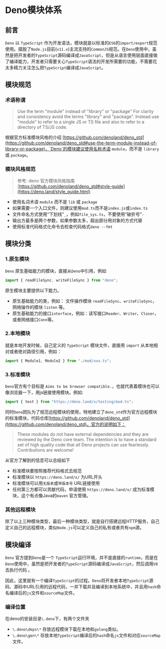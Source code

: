# Deno模块体系

## 前言

`Deno` 以 `TypeScript` 作为开发语法，模块就是以标准的`ES6`的`import/export`规范使用。摆脱了`Node.js`目前(`v11.x`)主流支持的`CommonJS`规范。在`Deno`使用中，虽然是把开发者的`TypeScript`源码编译成`JavaScript`，但是从语言使用层面直接做了编译能力，开发者只需要关心`TypeScript`语法的开发所需要的功能，不需要花太多精力关注怎么把`TypeScript`编译成`JavaScript`。

## 模块规范

### 术语称谓

> Use the term "module" instead of "library" or "package"
> For clarity and consistency avoid the terms "library" and "package". Instead use "module" to refer to a single JS or TS file and also to refer to a directory of TS/JS code.

根据官方标准模块风格的介绍 [https://github.com/denoland/deno_std](https://github.com/denoland/deno_std#use-the-term-module-instead-of-library-or-package)，`Deno`的模块建议使用名称术语 `module`，而不是 `library` 或 `package`。

### 模块风格规范

> 参考: deno 官方模块风格指南 [https://github.com/denoland/deno_std#style-guide](https://deno.land/style_guide.html)

- 使用名词术语 `module` 而不是 `lib` 或 `package`
- 如果需要一个入口文件，则建议使用`mod.ts`而不是`index.js`或`index.ts`
- 文件命名方式使用“下划线”`_`，例如`file_sys.ts`，不要使用“破折号”`-`
- 输出方最多是两个参数，如果参数太多，超出部分用对象的方式代替
- 使用标准代码格式化命令去检查代码格式`deno --fmt`

## 模块分类

### 1.原生模块
`Deno` 原生基础能力的模块，直接从`Deno`中引用，例如

```js
import { readFileSync, writeFileSync } from "deno";
```

原生模块主要提供以下能力。

- 原生基础能力的类，例如： 文件操作模块 `readFileSync`、`writeFileSync`，网络操作的模块 `listen` 等。
- 原生基础能力的接口`interface`，例如：读写接口`Reader`、`Writer`、`Closer`，或者网络接口`Conn`等。

### 2.本地模块

就是本地开发时候，自己定义的 `TypeScript` 模块文件，直接用 `import` 从本地相对或者绝对路径引用，例如：

```js
import { Module1, Module2 } from "./mod/xxx.ts";
```

### 3.标准模块

`Deno`官方有个目标是 `Aims to be browser compatible.`，也就代表着模块也可以像浏览器一下，用js链接使用模块。例如:

```js
import { test } from "https://deno.land/x/testing/mod.ts";
```

同时`Deno`团队为了规范远程模块的使用，特地建立了`deno_std`作为官方远程模块的标准模块，代码仓库[https://github.com/denoland/deno_std](https://github.com/denoland/deno_std)。官方的说明如下：
> These modules do not have external dependencies and they are reviewed by the Deno core team. The intention is to have a standard set of high quality code that all Deno projects can use fearlessly.
> Contributions are welcome!

从官方了解到的信息可以总结如下
- 标准模块要按照推荐代码格式去规范
- 标准模块以 `https://deno.land/x/` 为URL开头
- 标准模块可以用`无版本`或`带版本号` URL链接使用
- 任何第三方都可以贡献代码，申请使用 `https://deno.land/x/` 成为标准模块，这个有点像Java的`maven` 官方管理。

### 其他远程模块

除了以上三种模块类型，最后一种模块类型，就是自行搭建远程HTTP服务，自己定义自己的远程模块，类似`Node.js`可以定义自己的私有或者共有`npm`源。

## 模块编译

`Deno` 官方提到`Deno`是一个  `TypeScript`运行环境，并不是直接的`runtime`，而是在`Deno`使用中，虽然是把开发者的`TypeScript`源码编译成`JavaScript`，然后调用`V8`去执行代码 。

因此，这里就有一个编译`TypeScript`的过程。`Deno`将开发者本地`TypeScript`源码、源码中URL引用的远程代码，一并下载并且编译到本地系统中，并且用`hash`命名编译后的`js`文件和`sourceMap`文件。

### 编译位置

在deno的安装目录`\.deno`下，有两个文件夹
- `\.deno\deps\*` 存放远程模块下载在本地和`golang`类似。
- `\.deno\gen\*` 存放本地`TypeScript`编译后的`hash`命名`js`文件和对应`sourceMap`文件。
